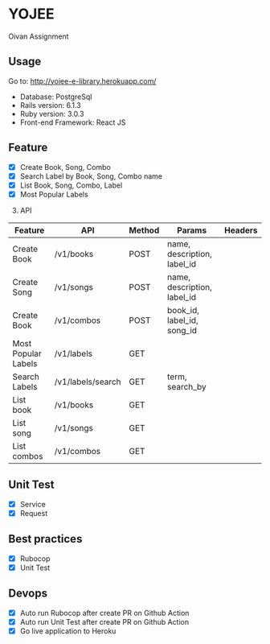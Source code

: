 # YOJEE
Oivan Assignment
## Usage

Go to: http://yojee-e-library.herokuapp.com/
- Database: PostgreSql
- Rails version: 6.1.3
- Ruby version: 3.0.3
- Front-end Framework: React JS

## Feature
- [X] Create Book, Song, Combo
- [X] Search Label by Book, Song, Combo name
- [X] List Book, Song, Combo, Label
- [X] Most Popular Labels

3. API

| Feature       | API           | Method        | Params        | Headers       |
| ------------- | ------------- | ------------- | ------------- | ------------- |
| Create Book         | /v1/books  | POST  | name, description, label_id |   |
| Create Song         | /v1/songs  | POST  | name, description, label_id |   |
| Create Book         | /v1/combos  | POST  | book_id, label_id, song_id |   |
| Most Popular Labels         | /v1/labels  | GET  | |   |
| Search Labels         | /v1/labels/search  | GET  | term, search_by |   |
| List book         | /v1/books  | GET  |  |   |
| List song         | /v1/songs  | GET  |  |   |
| List combos         | /v1/combos  | GET  |  |   |

## Unit Test
  - [X] Service
  - [X] Request

## Best practices
  - [X] Rubocop
  - [X] Unit Test
## Devops
  - [X] Auto run Rubocop after create PR on Github Action
  - [X] Auto run Unit Test after create PR on Github Action
  - [X] Go live application to Heroku
